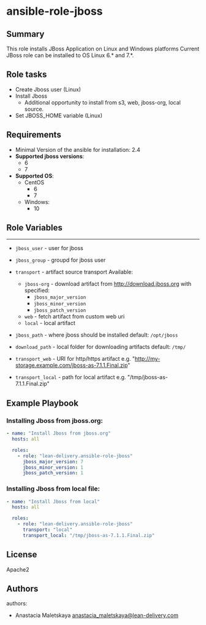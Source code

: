 ansible-role-jboss
=========

## Summary

This role installs JBoss Application on Linux and Windows platforms
Current JBoss role can be installed to OS Linux 6.* and 7.*. 


Role tasks
------------

 - Create Jboss user (Linux)
 - Install Jboss
   - Additional opportunity to install from s3, web, jboss-org, local source.
 - Set JBOSS_HOME variable (Linux)


Requirements
------------

 - Minimal Version of the ansible for installation: 2.4
 - **Supported jboss versions**:
   - 6
   - 7
 - **Supported OS**:
   - CentOS
     - 6
     - 7
   - Windows:
     - 10


## Role Variables
--------------

  - `jboss_user` - user for jboss
  - `jboss_group` - groupd for jboss user

  - `transport` - artifact source transport
     Available:
      - `jboss-org` - download artifact from http://download.jboss.org with specified:
          - `jboss_major_version`
          - `jboss_minor_version`
          - `jboss_patch_version`
      - `web` - fetch artifact from custom web uri
      - `local` - local artifact

  - `jboss_path` - where jboss should be installed
    default: `/opt/jboss`

  - `download_path` - local folder for downloading artifacts
    default: `/tmp/`

  - `transport_web` - URI for http/https artifact  e.g. "http://my-storage.example.com/jboss-as-7.1.1.Final.zip"
  - `transport_local` - path for local artifact e.g. "/tmp/jboss-as-7.1.1.Final.zip"


Example Playbook
----------------

### Installing Jboss from jboss.org:
```yaml
- name: "Install Jboss from jboss.org"
  hosts: all

  roles:
    - role: "lean-delivery.ansible-role-jboss"
      jboss_major_version: 7
      jboss_minor_version: 1
      jboss_patch_version: 1
```

### Installing Jboss from local file:
```yaml
- name: "Install Jboss from local"
  hosts: all

  roles:
    - role: "lean-delivery.ansible-role-jboss"
      transport: "local"
      transport_local: "/tmp/jboss-as-7.1.1.Final.zip"
```


## License

Apache2

## Authors

authors:
  - Anastacia Maletskaya <anastacia_maletskaya@lean-delivery.com>
